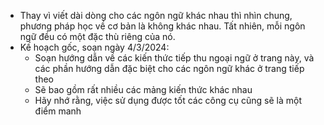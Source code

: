 - Thay vì viết dài dòng cho các ngôn ngữ khác nhau thì nhìn chung, phương pháp học về cơ bản là không khác nhau. Tất nhiên, mỗi ngôn ngữ đều có một đặc thù riêng của nó.
- Kế hoạch gốc, soạn ngày 4/3/2024:
	- Soạn hướng dẫn về các kiến thức tiếp thu ngoại ngữ ở trang này, và các phần hướng dẫn đặc biệt cho các ngôn ngữ khác ở trang tiếp theo
	- Sẽ bao gồm rất nhiều các mảng kiến thức khác nhau
	- Hãy nhớ rằng, việc sử dụng được tốt các công cụ cũng sẽ là một điểm manh